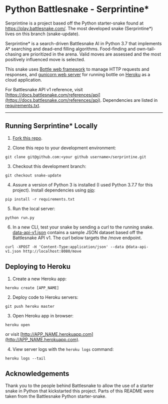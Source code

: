 # Python Battlesnake - Serprintine*

Serprintine is a project based off the Python starter-snake found at https://play.battlesnake.com/. The most developed snake (Serprintine*) lives on this branch (snake-update).

Serprintine* is a search-driven Battlesnake AI in Python 3.7 that implements A* searching and dead-end filling algorithms. Food-finding and own-tail-chasing are prioritized in the arena. Valid moves are assessed and the most positively influenced move is selected.

This snake uses [Bottle web framework](http://bottlepy.org/docs/dev/index.html) to manage HTTP requests and responses, and [gunicorn web server](http://gunicorn.org/) for running bottle on [Heroku](https://heroku.com/deploy) as a cloud application.


For Battlesnake API v1 reference, visit [https://docs.battlesnake.com/references/api](https://docs.battlesnake.com/references/api). Dependencies are listed in [requirements.txt](https://github.com/rbassot/serprintine/blob/snake-update/requirements.txt).

----------------------------------------------------------------------------------------------------------------------------------------

## Running Serprintine* Locally

1) [Fork this repo](https://github.com/rbassot/serprintine/fork).

2) Clone this repo to your development environment:
```
git clone git@github.com:<your github username>/serprintine.git
```

3) Checkout this development branch:
```
git checkout snake-update
```

4) Assure a version of Python 3 is installed (I used Python 3.7.7 for this project). Install dependencies using [pip](https://pip.pypa.io/en/latest/installing.html):
```
pip install -r requirements.txt
```

5) Run the local server:
```
python run.py
```

6) In a new CLI, test your snake by sending a curl to the running snake. [data-api-v1.json](https://github.com/rbassot/serprintine/blob/snake-update/data-api-v1.json) contains a sample JSON dataset based off the Battlesnake API v1. The curl below targets the /move endpoint.
```
curl -XPOST -H 'Content-Type:application/json' --data @data-api-v1.json http://localhost:8080/move
```

## Deploying to Heroku

1) Create a new Heroku app:
```
heroku create [APP_NAME]
```

2) Deploy code to Heroku servers:
```
git push heroku master
```

3) Open Heroku app in browser:
```
heroku open
```
or visit [http://APP_NAME.herokuapp.com](http://APP_NAME.herokuapp.com).

4) View server logs with the `heroku logs` command:
```
heroku logs --tail
```

## Acknowledgements

Thank you to the people behind Battlesnake to allow the use of a starter snake in Python that kickstarted this project. Parts of this README were taken from the Battlesnake Python starter-snake.